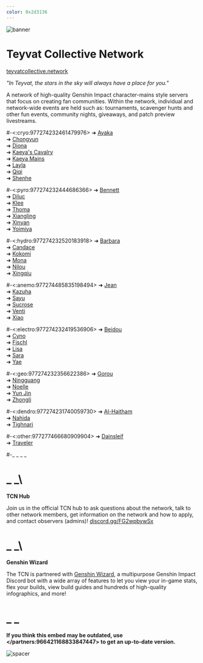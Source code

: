 ```yaml
---
color: 0x2d3136
---
```


![banner](https://i.imgur.com/sDdOtLU.png)

# Teyvat Collective Network

[teyvatcollective.network](https://teyvatcollective.network "the TCN website")

*"In Teyvat, the stars in the sky will always have a place for you."*

A network of high-quality Genshin Impact character-mains style servers that focus on creating fan communities. Within the network, individual and network-wide events are held such as: tournaments, scavenger hunts and other fun events, community nights, giveaways, and patch preview livestreams.

#-<:cryo:977274232461479976>
➜ [Ayaka](https://discord.gg/q8XSUhfG5W)  
➜ [Chongyun](https://discord.gg/FT4ZFmgf8T)  
➜ [Diona](https://discord.gg/JkeJWTtzGT)  
➜ [Kaeya's Cavalry](https://discord.gg/SZe5HJfujv)  
➜ [Kaeya Mains](https://discord.gg/WQzCpybycn)  
➜ [Layla](https://discord.gg/5YsP4UwdQt)  
➜ [Qiqi](https://discord.gg/wcZ69vg2KY)  
➜ [Shenhe](https://discord.gg/TZ9tpJMU5F)

#-<:pyro:977274232444686366>
➜ [Bennett](https://discord.gg/qrjeEyejsd)  
➜ [Diluc](https://discord.gg/kXkaJ9585q)  
➜ [Klee](https://discord.gg/NwYDDrfKZU)  
➜ [Thoma](https://discord.gg/djapjnyy3s)  
➜ [Xiangling](https://discord.gg/7ybnnQXxyS)  
➜ [Xinyan](https://discord.gg/XQkAKTXbNQ)  
➜ [Yoimiya](https://discord.gg/qr2QvucFcC)

#-<:hydro:977274232520183918>
➜ [Barbara](https://discord.gg/6vVQcsrAgN)  
➜ [Candace](https://discord.gg/vhg27QdEGM)  
➜ [Kokomi](https://discord.gg/ErHp3BnFkg)  
➜ [Mona](https://discord.gg/wVERTRUNBx)  
➜ [Nilou](https://discord.gg/RGnawuSV3J)  
➜ [Xingqiu](https://discord.gg/5MKsJyhkQv)

#-<:anemo:977274485835198494>
➜ [Jean](https://discord.gg/fSw9xXSyTe)  
➜ [Kazuha](https://discord.gg/S8uWtzECEW)  
➜ [Sayu](https://discord.gg/6g4xqvV22t)  
➜ [Sucrose](https://discord.gg/SRgmCt4)  
➜ [Venti](https://discord.gg/zneUYpbgPQ)  
➜ [Xiao](https://discord.gg/u5QS2tRHm6)

#-<:electro:977274232419536906>
➜ [Beidou](https://discord.gg/rgS2f9dBxb)  
➜ [Cyno](https://discord.gg/CH3Mz4SAGW)  
➜ [Fischl](https://discord.gg/JSN9Rk2sWe)  
➜ [Lisa](https://discord.gg/5SYy4MPPCt)  
➜ [Sara](https://discord.gg/zYkjpsEQMa)  
➜ [Yae](https://discord.gg/6RFKM446cA)

#-<:geo:977274232356622386>
➜ [Gorou](https://discord.gg/NeDba9DQU4)  
➜ [Ningguang](https://discord.gg/wAnZggp9mt)  
➜ [Noelle](https://discord.gg/kvft4TKFet)  
➜ [Yun Jin](https://discord.gg/KSAe7tcY93)  
➜ [Zhongli](https://discord.gg/3h5uepPXKr)

#-<:dendro:977274231740059730>
➜ [Al-Haitham](https://discord.gg/vsqHb5jM64)  
➜ [Nahida](https://discord.gg/BNVaUy78mn)  
➜ [Tighnari](https://discord.gg/pJGuqx9hMG)

#-<:other:977277466680909904>
➜ [Dainsleif](https://discord.gg/8hdu7758yQ)  
➜ [Traveler](https://discord.gg/RsdUnupKpj)

#-_ _
_ _

# _ _\
**TCN Hub**

Join us in the official TCN hub to ask questions about the network, talk to other network members, get information on the network and how to apply, and contact observers (admins)! [discord.gg/FG2wpbywSx](https://discord.gg/FG2wpbywSx)

# _ _\
**Genshin Wizard**

The TCN is partnered with [Genshin Wizard](https://genshinwizard.com/), a multipurpose Genshin Impact Discord bot with a wide array of features to let you view your in-game stats, flex your builds, view build guides and hundreds of high-quality infographics, and more!

# _ _
**If you think this embed may be outdated, use \</partners:966421168833847447> to get an up-to-date version.**

![spacer](https://i.imgur.com/3yKSBha.png)
